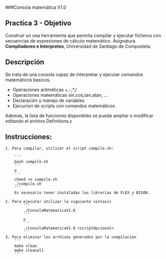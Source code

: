 ###Consola matemática V1.0


## Practica 3 - Objetivo
Construir un una herramienta que permita compilar y ejecutar ficheros con secuencias de expresiones de cálculo matemático.
Asignatura **Compiladores e Interpretes**, Universidad de Santiago de Compostela.

## Descripción
Se trata de una consola capaz de interpretar y ejecutar comandos matemáticos basicos.

- Operaciones aritméticas +,-,*,/
- Operaciones matemáticas sin,cos,tan,atan, ...
- Declaración y manejo de variables
- Ejecucion de scripts con comandos matemáticos

Además, la lista de funciones disponibles se puede ampliar o modificar editando el archivo Definitions.c

## Instrucciones:
	1. Para compilar, utilizar el script compile.sh:
		
		```
		bash compile.sh
		```
		o
		```
		chmod +x compile.sh
		./compile.sh
		```
		Es necesario tener instaladas las librerias de FLEX y BISON.

	2. Para ejecutar utilizar la siguiente sintaxis
			```
			./ConsolaMatematicaV1.0 
			```
			o
			```
			./ConsolaMatematicaV1.0 <scriptOpcional>
			```
	3. Para eliminar los archivos generados por la compilacion
		```
	    make clean
	    make cleanall
		```
